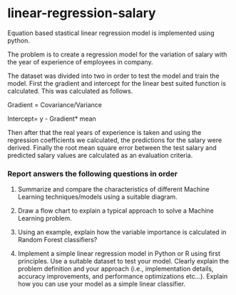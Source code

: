 # linear-regression-salary
Equation based stastical linear regression model is implemented using python.

The problem is to create a regression model for the variation of salary with the year of experience of employees in company. 

The dataset was divided into two in order to test the model and train the model. First the gradient and intercept for the linear best suited function is calculated. This was calculated as follows.

Gradient = Covariance/Variance 

Intercept= y - Gradient* mean

Then after that the real years of experience is taken and using the regression coefficients we calculated, the predictions for the salary were derived. 
Finally the root mean square error between the test salary and predicted salary values are calculated as an evaluation criteria. 

### Report answers the following questions in order

1. Summarize and compare the characteristics of different Machine Learning techniques/models using a suitable diagram.

2. Draw a flow chart to explain a typical approach to solve a Machine Learning problem.

3. Using an example, explain how the variable importance is calculated in Random Forest classifiers?

4. Implement a simple linear regression model in Python or R using first principles. Use a suitable dataset to test your model. Clearly explain the problem definition
and your approach (i.e., implementation details, accuracy improvements, and performance optimizations etc...). Explain how you can use your model as a simple linear classifier.

